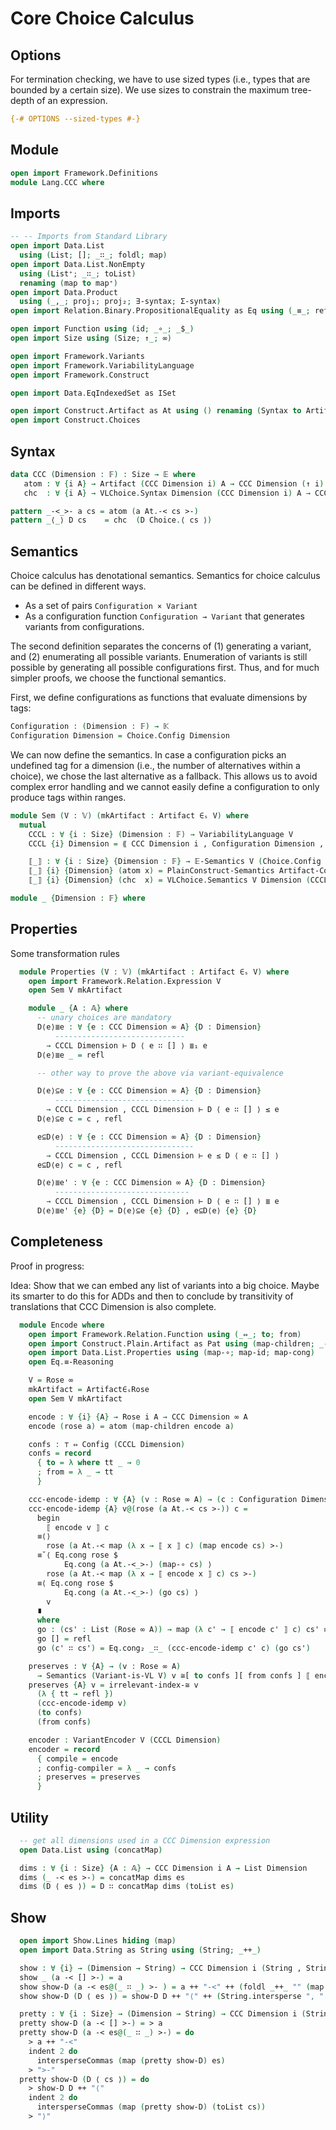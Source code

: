 # Core Choice Calculus

## Options

For termination checking, we have to use sized types (i.e., types that are bounded by a certain size).
We use sizes to constrain the maximum tree-depth of an expression.
```agda
{-# OPTIONS --sized-types #-}
```

## Module

```agda
open import Framework.Definitions
module Lang.CCC where
```

## Imports
```agda
-- -- Imports from Standard Library
open import Data.List
  using (List; []; _∷_; foldl; map)
open import Data.List.NonEmpty
  using (List⁺; _∷_; toList)
  renaming (map to map⁺)
open import Data.Product
  using (_,_; proj₁; proj₂; ∃-syntax; Σ-syntax)
open import Relation.Binary.PropositionalEquality as Eq using (_≡_; refl; sym)

open import Function using (id; _∘_; _$_)
open import Size using (Size; ↑_; ∞)

open import Framework.Variants
open import Framework.VariabilityLanguage
open import Framework.Construct

open import Data.EqIndexedSet as ISet

open import Construct.Artifact as At using () renaming (Syntax to Artifact; Construct to Artifact-Construct)
open import Construct.Choices
```

## Syntax

```agda
data CCC (Dimension : 𝔽) : Size → 𝔼 where
   atom : ∀ {i A} → Artifact (CCC Dimension i) A → CCC Dimension (↑ i) A
   chc  : ∀ {i A} → VLChoice.Syntax Dimension (CCC Dimension i) A → CCC Dimension (↑ i) A

pattern _-<_>- a cs = atom (a At.-< cs >-)
pattern _⟨_⟩ D cs    = chc  (D Choice.⟨ cs ⟩)
```

## Semantics

Choice calculus has denotational semantics.
Semantics for choice calculus can be defined in different ways.
- As a set of pairs `Configuration × Variant`
- As a configuration function `Configuration → Variant` that generates variants from configurations.

The second definition separates the concerns of (1) generating a variant, and (2) enumerating all possible variants.
Enumeration of variants is still possible by generating all possible configurations first.
Thus, and for much simpler proofs, we choose the functional semantics.

First, we define configurations as functions that evaluate dimensions by tags:
```agda
Configuration : (Dimension : 𝔽) → 𝕂
Configuration Dimension = Choice.Config Dimension
```

We can now define the semantics.
In case a configuration picks an undefined tag for a dimension (i.e., the number of alternatives within a choice), we chose the last alternative as a fallback.
This allows us to avoid complex error handling and we cannot easily define a configuration to only produce tags within ranges.
```agda
module Sem (V : 𝕍) (mkArtifact : Artifact ∈ₛ V) where
  mutual
    CCCL : ∀ {i : Size} (Dimension : 𝔽) → VariabilityLanguage V
    CCCL {i} Dimension = ⟪ CCC Dimension i , Configuration Dimension , ⟦_⟧ ⟫

    ⟦_⟧ : ∀ {i : Size} {Dimension : 𝔽} → 𝔼-Semantics V (Choice.Config Dimension) (CCC Dimension i)
    ⟦_⟧ {i} {Dimension} (atom x) = PlainConstruct-Semantics Artifact-Construct mkArtifact (CCCL Dimension) x
    ⟦_⟧ {i} {Dimension} (chc  x) = VLChoice.Semantics V Dimension (CCCL Dimension) id x
```

```agda
module _ {Dimension : 𝔽} where
```

## Properties

Some transformation rules
```agda
  module Properties (V : 𝕍) (mkArtifact : Artifact ∈ₛ V) where
    open import Framework.Relation.Expression V
    open Sem V mkArtifact

    module _ {A : 𝔸} where
      -- unary choices are mandatory
      D⟨e⟩≣e : ∀ {e : CCC Dimension ∞ A} {D : Dimension}
          -----------------------------
        → CCCL Dimension ⊢ D ⟨ e ∷ [] ⟩ ≣₁ e
      D⟨e⟩≣e _ = refl

      -- other way to prove the above via variant-equivalence

      D⟨e⟩⊆e : ∀ {e : CCC Dimension ∞ A} {D : Dimension}
          -------------------------------
        → CCCL Dimension , CCCL Dimension ⊢ D ⟨ e ∷ [] ⟩ ≤ e
      D⟨e⟩⊆e c = c , refl

      e⊆D⟨e⟩ : ∀ {e : CCC Dimension ∞ A} {D : Dimension}
          -------------------------------
        → CCCL Dimension , CCCL Dimension ⊢ e ≤ D ⟨ e ∷ [] ⟩
      e⊆D⟨e⟩ c = c , refl

      D⟨e⟩≣e' : ∀ {e : CCC Dimension ∞ A} {D : Dimension}
          ------------------------------
        → CCCL Dimension , CCCL Dimension ⊢ D ⟨ e ∷ [] ⟩ ≣ e
      D⟨e⟩≣e' {e} {D} = D⟨e⟩⊆e {e} {D} , e⊆D⟨e⟩ {e} {D}
```

## Completeness

Proof in progress:

Idea: Show that we can embed any list of variants into a big choice.
Maybe its smarter to do this for ADDs and then to conclude by transitivity of translations that CCC Dimension is also complete.

```agda
  module Encode where
    open import Framework.Relation.Function using (_⇔_; to; from)
    open import Construct.Plain.Artifact as Pat using (map-children; _-<_>-)
    open import Data.List.Properties using (map-∘; map-id; map-cong)
    open Eq.≡-Reasoning

    V = Rose ∞
    mkArtifact = Artifact∈ₛRose
    open Sem V mkArtifact

    encode : ∀ {i} {A} → Rose i A → CCC Dimension ∞ A
    encode (rose a) = atom (map-children encode a)

    confs : ⊤ ⇔ Config (CCCL Dimension)
    confs = record
      { to = λ where tt _ → 0
      ; from = λ _ → tt
      }

    ccc-encode-idemp : ∀ {A} (v : Rose ∞ A) → (c : Configuration Dimension) → ⟦ encode v ⟧ c ≡ v
    ccc-encode-idemp {A} v@(rose (a At.-< cs >-)) c =
      begin
        ⟦ encode v ⟧ c
      ≡⟨⟩
        rose (a At.-< map (λ x → ⟦ x ⟧ c) (map encode cs) >-)
      ≡˘⟨ Eq.cong rose $
            Eq.cong (a At.-<_>-) (map-∘ cs) ⟩
        rose (a At.-< map (λ x → ⟦ encode x ⟧ c) cs >-)
      ≡⟨ Eq.cong rose $
            Eq.cong (a At.-<_>-) (go cs) ⟩
        v
      ∎
      where
      go : (cs' : List (Rose ∞ A)) → map (λ c' → ⟦ encode c' ⟧ c) cs' ≡ cs'
      go [] = refl
      go (c' ∷ cs') = Eq.cong₂ _∷_ (ccc-encode-idemp c' c) (go cs')

    preserves : ∀ {A} → (v : Rose ∞ A)
      → Semantics (Variant-is-VL V) v ≅[ to confs ][ from confs ] ⟦ encode v ⟧
    preserves {A} v = irrelevant-index-≅ v
      (λ { tt → refl })
      (ccc-encode-idemp v)
      (to confs)
      (from confs)

    encoder : VariantEncoder V (CCCL Dimension)
    encoder = record
      { compile = encode
      ; config-compiler = λ _ → confs
      ; preserves = preserves
      }
```


## Utility

```agda
  -- get all dimensions used in a CCC Dimension expression
  open Data.List using (concatMap)

  dims : ∀ {i : Size} {A : 𝔸} → CCC Dimension i A → List Dimension
  dims (_ -< es >-) = concatMap dims es
  dims (D ⟨ es ⟩) = D ∷ concatMap dims (toList es)
```

## Show

```agda
  open import Show.Lines hiding (map)
  open import Data.String as String using (String; _++_)

  show : ∀ {i} → (Dimension → String) → CCC Dimension i (String , String._≟_) → String
  show _ (a -< [] >-) = a
  show show-D (a -< es@(_ ∷ _) >- ) = a ++ "-<" ++ (foldl _++_ "" (map (show show-D) es)) ++ ">-"
  show show-D (D ⟨ es ⟩) = show-D D ++ "⟨" ++ (String.intersperse ", " (toList (map⁺ (show show-D) es))) ++ "⟩"

  pretty : ∀ {i : Size} → (Dimension → String) → CCC Dimension i (String , String._≟_) → Lines
  pretty show-D (a -< [] >-) = > a
  pretty show-D (a -< es@(_ ∷ _) >-) = do
    > a ++ "-<"
    indent 2 do
      intersperseCommas (map (pretty show-D) es)
    > ">-"
  pretty show-D (D ⟨ cs ⟩) = do
    > show-D D ++ "⟨"
    indent 2 do
      intersperseCommas (map (pretty show-D) (toList cs))
    > "⟩"
```
